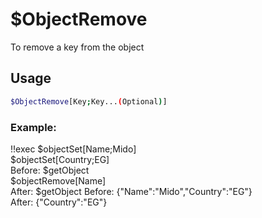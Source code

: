 # $ObjectRemove

To remove a key from the object

## Usage

```bash
$ObjectRemove[Key;Key...(Optional)]
```

### Example:
<discord-messages>
	<discord-message :bot="false" role-color="#ffcc9a" author="Member">
!!exec $objectSet[Name;Mido]<br>
$objectSet[Country;EG]<br>
Before: $getObject<br>
$objectRemove[Name]<br>
After: $getObject
	</discord-message>
	<discord-message :bot="true" role-color="#0099ff" author="Custom Command" avatar="https://media.discordapp.net/avatars/725721249652670555/781224f90c3b841ba5b40678e032f74a.webp">
Before: {"Name":"Mido","Country":"EG"}
<br>
After: {"Country":"EG"}	</discord-message>
</discord-messages>

